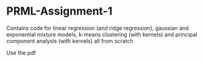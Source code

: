 # PRML-Assignment-1

Contains code for linear regression (and ridge regression), gaussian and exponential mixture models, k-means clustering (with kernels) and principal component analysis (with kernels) all from scratch

Use the pdf

